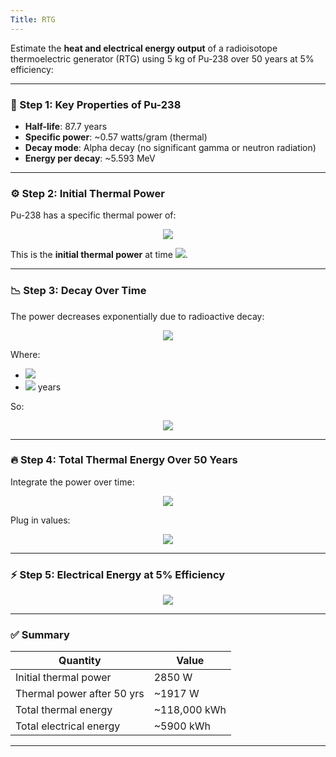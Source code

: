```yaml
---
Title: RTG
---  
```

  
  
  
  
Estimate the **heat and electrical energy output** of a radioisotope thermoelectric generator (RTG) using 5 kg of Pu-238 over 50 years at 5% efficiency:
  
---
  
### 🔬 Step 1: Key Properties of Pu-238
  
- **Half-life**: 87.7 years
- **Specific power**: ~0.57 watts/gram (thermal)
- **Decay mode**: Alpha decay (no significant gamma or neutron radiation)
- **Energy per decay**: ~5.593 MeV
  
---
  
### ⚙️ Step 2: Initial Thermal Power
  
Pu-238 has a specific thermal power of:
<p align="center"><img src="https://latex.codecogs.com/gif.latex?0.57%20\,%20\text{W/g}%20\times%205000%20\,%20\text{g}%20=%202850%20\,%20\text{W}"/></p>  
  
  
This is the **initial thermal power** at time <img src="https://latex.codecogs.com/gif.latex?t%20=%200"/>.
  
---
  
### 📉 Step 3: Decay Over Time
  
The power decreases exponentially due to radioactive decay:
<p align="center"><img src="https://latex.codecogs.com/gif.latex?P(t)%20=%20P_0%20\cdot%20e^{-\lambda%20t}"/></p>  
  
Where:
- <img src="https://latex.codecogs.com/gif.latex?\lambda%20=%20\frac{\ln(2)}{T_{1/2}}%20=%20\frac{\ln(2)}{87.7}%20\approx%200.0079%20\,%20\text{yr}^{-1}"/>
- <img src="https://latex.codecogs.com/gif.latex?t%20=%2050"/> years
  
So:
<p align="center"><img src="https://latex.codecogs.com/gif.latex?P(50)%20=%202850%20\cdot%20e^{-0.0079%20\cdot%2050}%20\approx%202850%20\cdot%200.673%20\approx%201917%20\,%20\text{W}"/></p>  
  
  
---
  
### 🔥 Step 4: Total Thermal Energy Over 50 Years
  
Integrate the power over time:
<p align="center"><img src="https://latex.codecogs.com/gif.latex?E_{\text{thermal}}%20=%20\int_0^{50}%20P_0%20\cdot%20e^{-\lambda%20t}%20\,%20dt%20=%20\frac{P_0}{\lambda}%20\left(1%20-%20e^{-\lambda%20\cdot%2050}%20\right)"/></p>  
  
  
Plug in values:
<p align="center"><img src="https://latex.codecogs.com/gif.latex?E_{\text{thermal}}%20=%20\frac{2850}{0.0079}%20\cdot%20(1%20-%200.673)%20\approx%20360,759%20\cdot%200.327%20\approx%20118,000%20\,%20\text{kWh}"/></p>  
  
  
---
  
### ⚡ Step 5: Electrical Energy at 5% Efficiency
  
<p align="center"><img src="https://latex.codecogs.com/gif.latex?E_{\text{electric}}%20=%200.05%20\cdot%20E_{\text{thermal}}%20\approx%200.05%20\cdot%20118,000%20\approx%205900%20\,%20\text{kWh}"/></p>  
  
  
---
  
### ✅ Summary
  
| Quantity                  | Value                  |
|--------------------------|------------------------|
| Initial thermal power     | 2850 W                 |
| Thermal power after 50 yrs| ~1917 W                |
| Total thermal energy      | ~118,000 kWh           |
| Total electrical energy   | ~5900 kWh              |
  
---
  